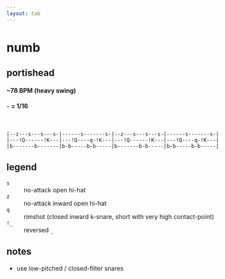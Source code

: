 ```yaml
---
layout: tab
---
```


# numb
## portishead

#### ~78 BPM (heavy swing)
#### `-` = 1/16

<br/>

```
|--z---s---s---s-|------s-------s-|--z---s---s---s-|------s-------s-|
|---!Q------!K---|---!Q----q-!K---|---!Q------!K---|---!Q----q-!K---|
|b-------b-------|b-b-----b-b-----|b-------b-b-----|b-b-----b-b-----|
```

## legend

<dl>
    <dt><code>s</code></dt><dd>no-attack open hi-hat</dd>
    <dt><code>z</code></dt><dd>no-attack inward open hi-hat</dd>
    <dt><code>q</code></dt><dd>rimshot (closed inward k-snare, short with very high contact-point)</dd>
    <dt><code>!_</code></dt><dd>reversed <code>_</code></dd>
</dl>

## notes

- use low-pitched / closed-filter snares
